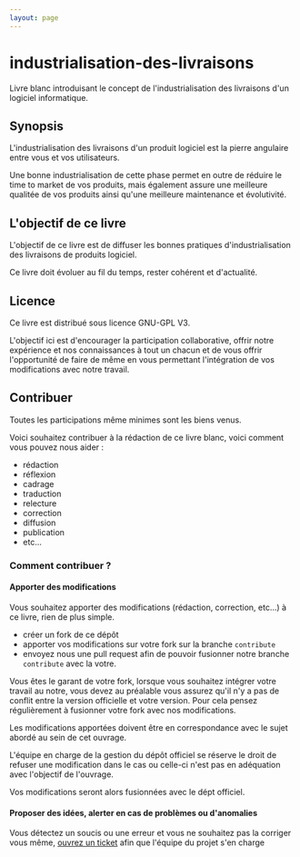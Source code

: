 ```yaml
---
layout: page
---
```

# industrialisation-des-livraisons
Livre blanc introduisant le concept de l'industrialisation des livraisons d'un logiciel informatique.

## Synopsis
L'industrialisation des livraisons d'un produit logiciel est la pierre angulaire entre vous et vos utilisateurs.

Une bonne industrialisation de cette phase permet en outre de réduire le time to market de vos produits, mais également assure une meilleure qualitée de vos produits ainsi qu'une meilleure maintenance et évolutivité.

## L'objectif de ce livre
L'objectif de ce livre est de diffuser les bonnes pratiques d'industrialisation des livraisons de produits logiciel.

Ce livre doit évoluer au fil du temps, rester cohérent et d'actualité.

## Licence
Ce livre est distribué sous licence GNU-GPL V3.

L'objectif ici est d'encourager la participation collaborative, offrir notre expérience et nos connaissances à tout un chacun et de vous offrir l'opportunité de faire de même en vous permettant l'intégration de vos modifications avec notre travail.

## Contribuer
Toutes les participations même minimes sont les biens venus.

Voici souhaitez contribuer à la rédaction de ce livre blanc, voici comment vous pouvez nous aider :
- rédaction
- réflexion
- cadrage
- traduction
- relecture
- correction
- diffusion
- publication
- etc...

### Comment contribuer ?
#### Apporter des modifications
Vous souhaitez apporter des modifications (rédaction, correction, etc...) à ce livre, rien de plus simple.
- créer un fork de ce dépôt
- apporter vos modifications sur votre fork sur la branche `contribute`
- envoyez nous une pull request afin de pouvoir fusionner notre branche `contribute` avec la votre.

Vous êtes le garant de votre fork, lorsque vous souhaitez intégrer votre travail au notre, vous devez au préalable vous assurez qu'il n'y a pas de conflit entre la version officielle et votre version. Pour cela pensez régulièrement à fusionner votre fork avec nos modifications.

Les modifications apportées doivent être en correspondance avec le sujet abordé au sein de cet ouvrage.

L'équipe en charge de la gestion du dépôt officiel se réserve le droit de refuser une modification dans le cas ou celle-ci n'est pas en adéquation avec l'objectif de l'ouvrage.

Vos modifications seront alors fusionnées avec le dépt officiel.

#### Proposer des idées, alerter en cas de problèmes ou d'anomalies
Vous détectez un soucis ou une erreur et vous ne souhaitez pas la corriger vous même, [ouvrez un ticket](https://github.com/livres-blanc/industrialisation-des-livraisons/issues) afin que l'équipe du projet s'en charge
